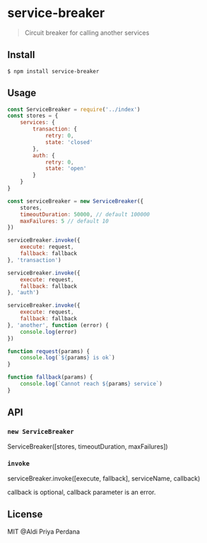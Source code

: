 # service-breaker

> Circuit breaker for calling another services

## Install

```
$ npm install service-breaker
```

## Usage

```js
const ServiceBreaker = require('../index')
const stores = {
	services: {
		transaction: {
			retry: 0,
			state: 'closed'
		},
		auth: {
			retry: 0,
			state: 'open'
		}
	}
}

const serviceBreaker = new ServiceBreaker({
	stores,
	timeoutDuration: 50000, // default 100000
	maxFailures: 5 // default 10
})

serviceBreaker.invoke({
	execute: request,
	fallback: fallback
}, 'transaction')

serviceBreaker.invoke({
	execute: request,
	fallback: fallback
}, 'auth')

serviceBreaker.invoke({
	execute: request,
	fallback: fallback
}, 'another', function (error) {
	console.log(error)
})

function request(params) {
	console.log(`${params} is ok`)
}

function fallback(params) {
	console.log(`Cannot reach ${params} service`)
}
```


## API

### `new ServiceBreaker`

ServiceBreaker([stores, timeoutDuration, maxFailures])

### `invoke`

serviceBreaker.invoke([execute, fallback], serviceName, callback)

callback is optional, callback parameter is an error.

## License
MIT @Aldi Priya Perdana